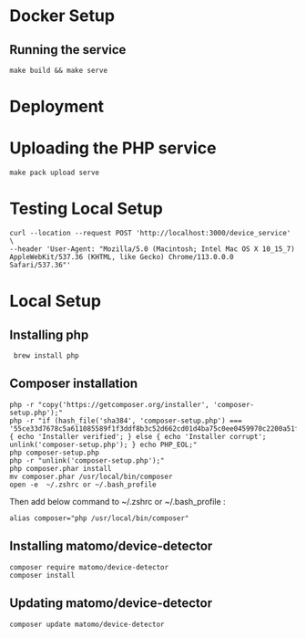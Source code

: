 # Docker Setup

## Running the service

```
make build && make serve
```

# Deployment

# Uploading the PHP service

```
make pack upload serve
```

# Testing Local Setup

```
curl --location --request POST 'http://localhost:3000/device_service' \
--header 'User-Agent: "Mozilla/5.0 (Macintosh; Intel Mac OS X 10_15_7) AppleWebKit/537.36 (KHTML, like Gecko) Chrome/113.0.0.0 Safari/537.36"'
```

# Local Setup

## Installing php

```
 brew install php
```

## Composer installation

```
php -r "copy('https://getcomposer.org/installer', 'composer-setup.php');"
php -r "if (hash_file('sha384', 'composer-setup.php') === '55ce33d7678c5a611085589f1f3ddf8b3c52d662cd01d4ba75c0ee0459970c2200a51f492d557530c71c15d8dba01eae') { echo 'Installer verified'; } else { echo 'Installer corrupt'; unlink('composer-setup.php'); } echo PHP_EOL;"
php composer-setup.php
php -r "unlink('composer-setup.php');"
php composer.phar install
mv composer.phar /usr/local/bin/composer
open -e  ~/.zshrc or ~/.bash_profile
```

Then add below command to ~/.zshrc or ~/.bash_profile :

```
alias composer="php /usr/local/bin/composer"
```

## Installing matomo/device-detector

```
composer require matomo/device-detector
composer install
```

## Updating matomo/device-detector

```
composer update matomo/device-detector
```